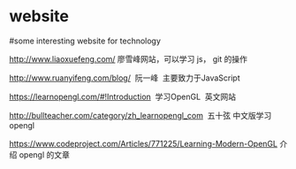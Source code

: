 # website
#some interesting website for technology


http://www.liaoxuefeng.com/     廖雪峰网站，可以学习 js， git 的操作

http://www.ruanyifeng.com/blog/  阮一峰  主要致力于JavaScript

https://learnopengl.com/#!Introduction  学习OpenGL  英文网站

http://bullteacher.com/category/zh_learnopengl_com  五十弦 中文版学习opengl

https://www.codeproject.com/Articles/771225/Learning-Modern-OpenGL 介绍 opengl 的文章
